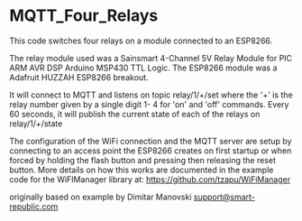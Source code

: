 # MQTT_Four_Relays
This code switches four relays on a module connected to an ESP8266.

The relay module used was a Sainsmart 4-Channel 5V Relay Module for
PIC ARM AVR DSP Arduino MSP430 TTL Logic. The ESP8266 module was a 
Adafruit HUZZAH ESP8266 breakout.
 
It will connect to MQTT and listens on topic relay/1/+/set where
the '+' is the relay number given by a single digit 1- 4 for 'on'
and 'off' commands. Every 60 seconds, it will publish the current
state of each of the relays on relay/1/+/state

The configuration of the WiFi connection and the MQTT server are
setup by connecting to an access point the ESP8266 creates on first
startup or when forced by holding the flash button and pressing
then releasing the reset button. More details on how this works are
documented in the example code for the WiFIManager library at:
https://github.com/tzapu/WiFiManager

originally based on example by
Dimitar Manovski
support@smart-republic.com
